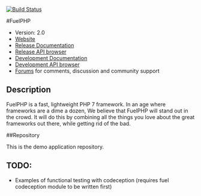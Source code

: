 [![Build Status](https://travis-ci.org/fuelphp/demo-application.png?branch=master)](https://travis-ci.org/fuelphp/demo-application)

#FuelPHP

* Version: 2.0
* [Website](http://fuelphp.com/)
* [Release Documentation](http://docs.fuelphp.com)
* [Release API browser](http://api.fuelphp.com)
* [Development Documentation](http://dev-docs.fuelphp.com)
* [Development API browser](http://dev-api.fuelphp.com)
* [Forums](http://fuelphp.com/forums) for comments, discussion and community support

## Description

FuelPHP is a fast, lightweight PHP 7 framework. In an age where frameworks are a dime a dozen, We believe that FuelPHP will stand out in the crowd.  It will do this by combining all the things you love about the great frameworks out there, while getting rid of the bad.

##Repository

This is the demo application repository.

## TODO:
- Examples of functional testing with codeception (requires fuel codeception module to be written first)
